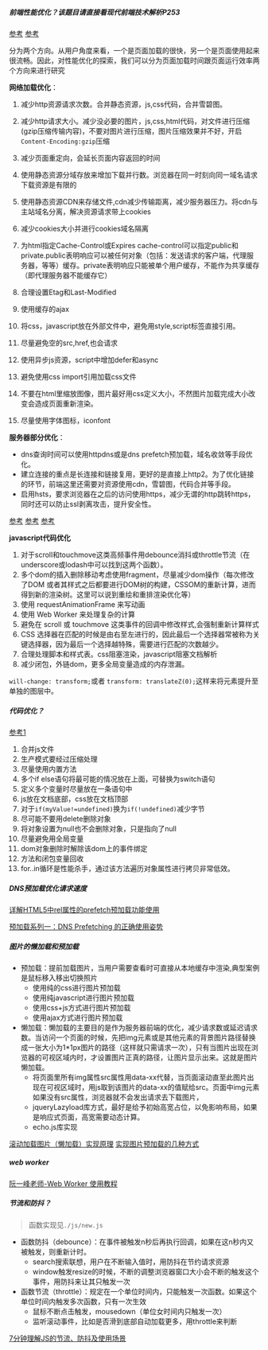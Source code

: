 ##### 前端性能优化？该题目请直接看现代前端技术解析P253
[参考](http://hpoenixf.com/web%E6%80%A7%E8%83%BD%E4%BC%98%E5%8C%96%EF%BC%88%E4%B8%80%EF%BC%89.html)
[参考](https://github.com/wksmile/blog/issues/3)

分为两个方向。从用户角度来看，一个是页面加载的很快，另一个是页面使用起来很流畅。因此，对性能优化的探索，我们可以分为页面加载时间跟页面运行效率两个方向来进行研究

**网络加载优化**：
1. 减少http资源请求次数。合并静态资源，js,css代码，合并雪碧图。
2. 减少http请求大小。减少没必要的图片，js,css,html代码，对文件进行压缩(gzip压缩传输内容)，不要对图片进行压缩，图片压缩效果并不好，开启`Content-Encoding:gzip`压缩
3. 减少页面重定向，会延长页面内容返回的时间
4. 使用静态资源分域存放来增加下载并行数。浏览器在同一时刻向同一域名请求下载资源是有限的
5. 使用静态资源CDN来存储文件,cdn减少传输距离，减少服务器压力。将cdn与主站域名分离，解决资源请求带上cookies
6. 减少cookies大小并进行cookies域名隔离

7. 为html指定Cache-Control或Expires
    cache-control可以指定public和private.public表明响应可以被任何对象（包括：发送请求的客户端，代理服务器，等等）缓存。private表明响应只能被单个用户缓存，不能作为共享缓存（即代理服务器不能缓存它）
8. 合理设置Etag和Last-Modified
9. 使用缓存的ajax

10. 将css，javascript放在外部文件中，避免用style,script标签直接引用。
11. 尽量避免空的src,href,也会请求
12. 使用异步js资源，script中增加defer和async
13. 避免使用css import引用加载css文件
14. 不要在html里缩放图像，图片最好用css定义大小，不然图片加载完成大小改变会造成页面重新渲染。
15. 尽量使用字体图标，iconfont

**服务器部分优化**：
+ dns查询时间可以使用httpdns或是dns prefetch预加载，域名收敛等手段优化。
+ 建立连接的重点是长连接和链接复用，更好的是直接上http2。为了优化链接的环节，前端这里还需要对资源使用cdn，雪碧图，代码合并等手段。
+ 启用hsts，要求浏览器在之后的访问使用https，减少无谓的http跳转https，同时还可以防止ssl剥离攻击，提升安全性。

[参考](https://github.com/wy-ei/notebook/issues/34)
[参考](https://github.com/wksmile/blog/issues/3)
[参考](https://jinlong.github.io/2013/06/24/better-performance-with-requestanimationframe/)

**javascript代码优化**
1. 对于scroll和touchmove这类高频事件用debounce消抖或throttle节流（在underscore或lodash中可以找到这两个函数）。
2. 多个dom的插入删除移动考虑使用fragment，尽量减少dom操作（每次修改了DOM 或者其样式之后都要进行DOM树的构建，CSSOM的重新计算，进而得到新的渲染树。这里可以说到重绘和重排渲染优化等）
3. 使用 requestAnimationFrame 来写动画
4. 使用 Web Worker 来处理复杂的计算
5. 避免在 scroll 或 touchmove 这类事件的回调中修改样式,会强制重新计算样式
6. CSS 选择器在匹配的时候是由右至左进行的，因此最后一个选择器常被称为关键选择器，因为最后一个选择越特殊，需要进行匹配的次数越少。
7. 合理处理脚本和样式表。css阻塞渲染，javascript阻塞文档解析
8. 减少闭包，外链dom，更多全局变量造成的内存泄漏。

`will-change: transform;`或者 `transform: translateZ(0);`这样来将元素提升至单独的图层中。

##### 代码优化？
[参考1](https://www.jianshu.com/p/60ae173a4192)

1. 合并js文件
2. 生产模式要经过压缩处理
3. 尽量使用内置方法
4. 多个if else语句将最可能的情况放在上面，可替换为switch语句
5. 定义多个变量时尽量放在一条语句中
6. js放在文档底部，css放在文档顶部
7. 对于``if(myValue!=undefined)``换为``if(!undefined)``减少字节
8. 尽可能不要用delete删除对象
9. 将对象设置为null也不会删除对象，只是指向了null
10. 尽量避免用全局变量
11. dom对象删除时解除该dom上的事件绑定
12. 方法和闭包变量回收
13. for..in循环是性能杀手，通过该方法遍历对象属性进行拷贝非常低效。


##### DNS预加载优化请求速度
[详解HTML5中rel属性的prefetch预加载功能使用](https://www.cnblogs.com/suyuwen1/p/5506397.html)

[预加载系列一：DNS Prefetching 的正确使用姿势](https://segmentfault.com/a/1190000003944417?_ea=433273)

##### 图片的懒加载和预加载
- 预加载：提前加载图片，当用户需要查看时可直接从本地缓存中渲染,典型案例是鼠标移入移出切换照片
    + 使用纯的css进行图片预加载
    + 使用纯javascript进行图片预加载
    + 使用css+js方式进行图片预加载
    + 使用ajax方式进行图片预加载
- 懒加载：懒加载的主要目的是作为服务器前端的优化，减少请求数或延迟请求数。当访问一个页面的时候，先把img元素或是其他元素的背景图片路径替换成一张大小为1*1px图片的路径（这样就只需请求一次），只有当图片出现在浏览器的可视区域内时，才设置图片正真的路径，让图片显示出来。这就是图片懒加载。
    + 将页面里所有img属性src属性用data-xx代替，当页面滚动直至此图片出现在可视区域时，用js取到该图片的data-xx的值赋给src。页面中img元素如果没有src属性，浏览器就不会发出请求去下载图片，
    + jqueryLazyload库方式，最好是给予初始高宽占位，以免影响布局，如果是响应式页面，高宽需要动态计算。
    + echo.js库实现
 
[滚动加载图片（懒加载）实现原理](https://www.cnblogs.com/flyromance/p/5042187.html)
[实现图片预加载的几种方式](https://blog.csdn.net/baidu_24024601/article/details/76167082)


##### web worker
[阮一峰老师-Web Worker 使用教程](http://www.ruanyifeng.com/blog/2018/07/web-worker.html)


##### 节流和防抖？
> 函数实现见`./js/new.js`

- 函数防抖（debounce）：在事件被触发n秒后再执行回调，如果在这n秒内又被触发，则重新计时。
    + search搜索联想，用户在不断输入值时，用防抖在节约请求资源
    + window触发resize的时候，不断的调整浏览器窗口大小会不断的触发这个事件，用防抖来让其只触发一次
- 函数节流（throttle）：规定在一个单位时间内，只能触发一次函数。如果这个单位时间内触发多次函数，只有一次生效
    + 鼠标不断点击触发，mousedown（单位女时间内只触发一次）
    + 监听滚动事件，比如是否滑到底部自动加载更多，用throttle来判断

[7分钟理解JS的节流、防抖及使用场景](https://juejin.im/post/5b8de829f265da43623c4261)
